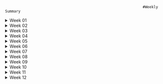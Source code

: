                                                                    #Weekly Summary

<details><summary>Week 01</summary>
<p>

# First month of the bootcamp 
Day1: A bit of history and reviewed the tools. will see what the future holds

--------------------------------------------------------------------------------------------------------------------------------------------------------------------------

Day2: 
1. Intermidiate code for interpretation languages, or also called bytecode

2.  Java language is compiled or interpreted? 
Java can be considered both a compiled and an interpreted language because its source code is first compiled into a binary byte-code. This byte-code runs on the Java Virtual Machine (JVM), which is usually a software-based interpreter. The use of compiled byte-code allows the interpreter (the virtual machine) to be small and efficient (and nearly as fast as the CPU running native, compiled code). In addition, this byte-code gives Java its portability: it will run on any JVM that is correctly implemented, regardless of computer hardware or software configuration. Most Web browsers (such as Microsoft Internet Explorer or Netscape Communicator) contain a JVM to run Java applets.

3. totdlsrs = 700; Total amount of dollars
USD = (totdlrs * 7.85);

4. Pseudocode is a way for us to structure our idea in order to translate it better to the actual programming language.

5. It is helpful because it helps us draw the structure and picture how we want the program to work. It also helps us write the code.


6. The user will be prompted to enter the year that they were born, we'll call this variable A
- Variable A will save the value entered, for example 1997
- There will be another variable called B that will contain the current year.
- There will be a variable C that will be the result of deducting B-A.
- In this case for example it'll be C =  B-A, the result for this one would be 25.
- There will be a window that shows "Your age is " + C

7. Reviewed article from lucidchart

8. They help us represent how our code is organized, how it's executed and how the system is ornganized in a visual manner.

9.  Low level and high level languages

- High level are the ones that we can understand easily, they can be interpreted and compiled.
- Low level are the ones where it's easier for the computer to understand
- Compilado alto nivel, objeto bajo nivel y organizado ya es un objeto ejecutable
- Assembler lenguaje low level
 



---------------------------------------------------------------------------------------------------------



Day3 

1. #Learn about binary, decimal and hexadecimal numbers

Decimal has a base of 10 for example 25 is 2x10 + 5x1, in the ones digit we have a one and in the 10 digits we have a 5. 10 to the 0 is equal to one.
Binary is a base 2 number system.
Hexadecimal is base 16, however when the number goes after 9 we start with A, B, C, D, E, or F


2.Translate the year you where born to binary, decimal and hexadecimal
Decimal: 1995
Binary:  Done with the table of 2 to the power of 10. The result is 11111001011
Hex: Done with division by 16, the result is 7CB


3. Convert Hex = CAFE  to   Binary = 1100101011111110 Decimal =  51966

4. Use a Low-level language, for example MIPS aseembler, to do so, you will need to follow this guide. We recomend to check the guide first but also this presentation could be helpful.

.data
    message: .asciiz "\nHello, World!\n"
  .text
    main:
      li $v0, 4
      la $a0, message
      syscall

5. Base on the examples and the guide of the low-level language: 5.1 Create a program to add two numbers given by the user 5.2 Create a program that display your name



Program to add two numbers

.data
msg1: .asciiz "\nIngrese un numero: "
msg2: .asciiz "\nIngrese un segundo numero: "
result: .asciiz "\nEl resultado es: "

.text
li $v0,4
la $a0,msg1
syscall

li $v0,5
syscall
move $t1,$v0

li $v0,4
la $a0,msg2
syscall

li $v0,5
syscall
move $t2,$v0

Add $t3,$t1,$t2

li $v0,4
la $a0,result
syscall

li $v0,1
move $a0,$t3
syscall

li $v0,10
syscall

Program to print name.

 .data
    message: .asciiz "\nMy name is Chrystopper!\n"
  .text
    main:
      li $v0, 4
      la $a0, message
      syscall
--------------------------------------------------------------------------------------------------------------------------------------------------------------------

Day 4, 01/13/2022

1. Famous/Real world applications done with Javascript:

- Netflix
- Facebook
- Candy Crush

2. Started the Udacity Git course for version control.

----------------------------------------------------------------------------------------------------------------------------------------------------------------------

</p>
</details> 
 
<details><summary>Week 02</summary>
<p>

 Day 1

Created code wars user 
https://www.codewars.com/users/Chrysto34

Watched video.

-------------------------------------------------------------------------------------------------------------------------------------------------------------------

Day 2

Attended class

Watched video on how to google terms easier.

Codewars Solutions

Number 1

function multiply(a, b){
return  a * b
}

#2

function uniTotal (string) {
let suma = 0;
    for(let i = 0; i < string.length; i++) {
        let char_code = string[i].charCodeAt(0);
        suma += char_code;
    }
    return suma;
}





#3 
function getChar(index){
let char = String.fromCharCode(c);
return char
}


#4

function addBinary(a,b) {
let num = a + b;
let bin = num.toString(2);
  return bin;
}

#5

function finalGrade (exam, projects) {
  let total = 0;
  if (exam > 90 || projects > 10 ){
     total = 100;
  }else if (exam > 75 && projects >= 5){
    total = 90;
  } else if (exam > 50 && projects >= 2){
    total = 75; 
  }else { 
     total = 0;
  }
  
  return  total;
}


Day #3 -- CodeWars

#1
function dutyFree(normPrice, discount, hol){

  let totalb = hol/[normPrice*(discount/100) ]
  return Math.floor(totalb)
}



#2

function twiceAsOld(dadYearsOld, sonYearsOld) {
  // your code here
  let doub = Math.abs(dadYearsOld - (sonYearsOld*2));
  return doub;
}


#3


function validSpacing(s) {
  // write your code here
  const reg = /(^\s|\s$|\s{2,})/;
  return !(reg.test(s));
}

Could be done with trim 
https://developer.mozilla.org/es/docs/Web/JavaScript/Reference/Global_Objects/String/Trim
Validate the original string with the one that has been trimmed
Using find


#4

function fakeBin(x){
  var newStr = "";
  for(var i=0;i<x.length;i++){
    if(Number(x[i])>=5){
      newStr += "1"
    }
    else{
      newStr += "0";
    }
  }
  return newStr;
}

-------------------------------------------------------------------------------------------------------------------------

Day 4

I am Chrystopper. I'm currently working for a BPO in the customer experience department, I’ve been part of that industry for almost 7 years. Also learning coding on my own and how to develop websites, I have experience with CSS, HTML, and a bit of javascript, from online courses. I want to become a web developer within this year and start working in this field since it’s always been one of my passions. I adapt easily to different scenarios and keep learning and think that tech is a great field.

Day 5

Test

---------------------------------------------------------------------------------------------------------------------------------------------------------

</p>
</details> 
 
<details><summary>Week 03</summary>
<p> 

 Day 1 - Week 03 - 01/24/2022

Solution to codewars #1
function likes(names) {
  // TODO
let b = names.length - 2;
if(names.length == []){
 return("no one likes this");
} else if (names.length == 1 ){
return( names[0] + ' likes this');  
} else if (names.length == 2 ){
return( names[0] + ' and ' + names[1] + ' like this');  
} else if (names.length == 3 ){
return( names[0] + ", " +  names[1] + ' and ' + names[2] + ' like this');  
} else if (names.length == 4 ){
return( names[0] + ", " +  names[1] + ' and' + ' 2 others like this');  
} else if (names.length > 4 ){
return( names[0] + ", " +  names[1] + ' and '+ b + ' others like this');  
} 
}

codewars#2

var countBits = function(n) {
  // Program Me
  let b = (n).toString(2);
  let f = 0;

console.log(b);

for (let i = 0; i < b.length; i++) {
  if(b[i] == 1){
      f++;
  }
}

return(f);

};






codewars#3

decodeMorse = function(morseCode){
  //your code here
  morseCode = morseCode.trim();
  let refinedData = morseCode.split('   ');
  let result = [];
  
  for (let i = 0; i < refinedData.length; i++) {
    let temp = refinedData[i].split(' ');
    for (let j = 0; j < temp.length; j++) {
      if (MORSE_CODE[temp[j]]) {
        result.push(MORSE_CODE[temp[j]]);
      }
    }
    
    if (i !== refinedData.length - 1) {
    result.push(' ');
    }
  }

--------------------------------------------------------------------------------------------------------------------------

Codewars Tuesday 01/25/2022

Codewar# 1

decodeMorse = function(morseCode){
  //your code here
morseCode = morseCode.trim();
  let refinedData = morseCode.split('   ');
  let result = [];
  
  for (let i = 0; i < refinedData.length; i++) {
    let temp = refinedData[i].split(' ');
    for (let j = 0; j < temp.length; j++) {
      if (MORSE_CODE[temp[j]]) {
        result.push(MORSE_CODE[temp[j]]);
      }
    }
    
    if (i !== refinedData.length - 1) {
    result.push(' ');
    }
  }
  return result.join('');
}















Codewar# 2

var reg = /\d/;

function order(words){
  // ...
  return words.split(' ').sort(comparator).join(' ');
  
}

function comparator(word, nextWord){
  return +word.match(reg) - +nextWord.match(reg)
}



Codewar# 3
function pigIt(str){
  //Code here
  str = str.trim().split(/\s{1,}/);
    return str.map(val => {
        if (/^[A-Za-z]+$/.test(val)) {
            return `${val.slice(1)}${val.slice(0, 1)}ay`;
        }
        return val;
    }).join(' ');
}

--------------------------------------------------------------------------------------------------------------------------------------------------------------


Codewar#1

function validParentheses(parens) {
  // your code here ..

  let a = 0;
  let o = 0;
  if(parens.length == 1 || parens[0] == ")") return false;
  for(let i = 0;i< parens.length; i++){
    
    if(parens[i] == '('){
     a++  
    }else if(parens[i] == ')'){
      a--
       if(a < 0){
   return false;}
    }
    
  }
  
  return a == 0;
}

Codewar#2

function toCamelCase(str){
var strArray;
  if (str.indexOf('-') !== -1){ //if delineated by -
    strArray = str.split('-');
  } else {
    strArray = str.split('_');  //if delineated by _
  }

  let fnlstr = strArray[0];
  for(let i = 1; i < strArray.length; i++){
    fnlstr += strArray[i].substr(0,1).toUpperCase()+strArray[i].slice(1);
  }
  
return fnlstr;  
}


Codewar#3

var uniqueInOrder=function(iterable){
  //your code here - remember iterable can be a string or an array
  const result = []
  
  for(let i = 0; i < iterable.length; i++){
    if(iterable[i] !== iterable[i + 1]){
      result.push(iterable[i])
    }
  }
  
  return result
}
------------------------------------------------------------------------------

01/27/2022

Kata# 1

function foldArray(array, runs) {
    let counterRuns = 0;
    let arrayPrimary = [...array];
    let result = [];
    while (counterRuns != runs) {
        result = arrayPrimary.map((value, index, arr) => {
            if (index != arr.length - 1) {
                value += arr[arr.length - 1];
            }
            arr.pop();
            return value;
        });
        arrayPrimary = result.filter((num) => num != undefined);
        counterRuns++;
    }
    return result.filter((num) => num != undefined);
    
    
Kata #2

var encryptThis = function(text) {
  // Implement me! :)
  let rr = text.split(' ');
  let output = [];
  
  rr.forEach(str => {
    if (str.length === 1) {
      output.push(str.charCodeAt(0));
    } 
    else {
      let tempStr = str.split('');
      tempStr[0] = str.charCodeAt(0);
      tempStr[1] = str[str.length - 1];
      tempStr[str.length - 1] = str[1];
      output.push(tempStr.join(''));
    }
  });
  
  return output.join(' ');
}


Kata #3

function list(names){
  //your code here
  const coma = ', ';
  const sign = ' & ';
  return names.reduce((pre, curr, indice)=> `${pre}${(indice==names.length-1 ? sign : coma)}${curr.name}`, '').slice(2).trim();
}



------------------------------------------------------------------------------------------------------------------------------------------------------

 </p>
</details> 
 
 
 <details><summary>Week 04</summary>
<p> 
 
                                                                                     Monday 01/31/2022

Watched videos.


                                                                                     Tuesday 02/01/2022


First type script Ex
export type User = {name: string; age: number; occupation: string};

export const users: User[] = [
    {
        name: 'Max Mustermann',
        age: 25,
        occupation: 'Chimney sweep'
    },
    {
        name: 'Kate Müller',
        age: 23,
        occupation: 'Astronaut'
    }
];

export function logPerson(user: User) {
    console.log(` - ${user.name}, ${user.age}`);
}

console.log('Users:');
users.forEach(logPerson);

Second type script Ex

interface User {
    name: string;
    age: number;
    occupation: string;
}

interface Admin {
    name: string;
    age: number;
    role: string;
}

export type Person = User | Admin;

export const persons: Person[] = [
    {
        name: 'Max Mustermann',
        age: 25,
        occupation: 'Chimney sweep'
    },
    {
        name: 'Jane Doe',
        age: 32,
        role: 'Administrator'
    },
    {
        name: 'Kate Müller',
        age: 23,
        occupation: 'Astronaut'
    },
    {
        name: 'Bruce Willis',
        age: 64,
        role: 'World saver'
    }
];

export function logPerson(user: Person) {
    console.log(` - ${user.name}, ${user.age}`);
}

persons.forEach(logPerson);


                                                                               Third Typescript Excercise


interface User {
    name: string;
    age: number;
    occupation: string;
}

interface Admin {
    name: string;
    age: number;
    role: string;
}

export type Person = User | Admin;

export const persons: Person[] = [
    {
        name: 'Max Mustermann',
        age: 25,
        occupation: 'Chimney sweep'
    },
    {
        name: 'Jane Doe',
        age: 32,
        role: 'Administrator'
    },
    {
        name: 'Kate Müller',
        age: 23,
        occupation: 'Astronaut'
    },
    {
        name: 'Bruce Willis',
        age: 64,
        role: 'World saver'
    }
];

export function logPerson(person: Person) {
    let additionalInformation: string;
    if ('role' in person) {
        additionalInformation = person.role;
    } else {
        additionalInformation = person.occupation;
    }
    console.log(` - ${person.name}, ${person.age}, ${additionalInformation}`);
}

persons.forEach(logPerson);

// In case if you are stuck:
// https://www.typescriptlang.org/docs/handbook/advanced-types.html#using-the-in-operator


                                                                                     Kata#1 Tuesday Week 4

function findOdd(A) {
  //happy coding!

var count = 0;
  for(var i = 0; i<A.length; i++){
    for(var j = 0; j<A.length; j++){
      if(A[i] == A[j]){
        count++;
      }
    }
    if(count % 2 != 0 ){
      return A[i];
    }
  }
}



                                                                                    Kata#2 Tuesday Week 4

function spinWords(string){
  //TODO Have fun :)
    const stringArray = string.split(' ');
  let result = '';
  stringArray.map((str, i) => {
    if (str.length >= 5){
      stringArray[i] = str.split('').reverse().join('');
    } else {
      stringArray[i] = str;
    }
  result = stringArray.join(' ');
  });
return result;
}


                                                                                  Kata#1 Wednesday Week 4
                                                                                  
function arrayDiff(a, b) {
  if(b.length === 0)return a;
  return a.filter((num) => !b.includes(num));
}
                                                                                  
                                                                                  
                                                                                  
                                                                                  Kata#2 Wednesday Week 4

function createPhoneNumber(numbers){
  let first = "";
  let second = "";
  let third = "";
  for(let i = 0; i < numbers.length; i++){
    if(i < 3){
     first = first.concat(numbers[i].toString())
    } else if(i < 6){
     second = second.concat(numbers[i].toString())
    } else{
     third = third.concat(numbers[i].toString())
    }
  
  }
  return `(${first}) ${second}-${third}`
}



                                                                              Kata#1 Thursday Week 4


function isPangram(string){
    //...
    string = string.toLowerCase();
    
    for(let i = 97; i <= 122; i++) {
        if(string.indexOf(String.fromCharCode(i)) < 0) return false;
    }
    return true;
}


                                                                              Kata#2 Thursday Week 4

function findMissingLetter(array)
{
  var string = array.join("");
  for (var i = 0; i < string.length; i++) {
    if (string.charCodeAt(i + 1) - string.charCodeAt(i) != 1) {
      return String.fromCharCode(string.charCodeAt(i) + 1);
    }
  }
}


                                                                              Kata#3 Thursday Week 4
function findUniq(arr) {
  // do magic 
   arr.sort((a,b)=>a-b);
  return arr[0]==arr[1]?arr.pop():arr[0]
}












                                                                              Kata#4 Thursday Week 4

function revrot(str, sz) {
    // your code
  if(sz <= 0 || sz > str.length) return '';
  let regex = new RegExp(`(\\d){${sz}}`, 'g');
  console.log(str.match(regex));
  return str.match(regex).reduce((prev, curr) => {
    let mod = curr.split('').reduce((pre, current) => {
      return pre + Math.pow(current, 3);
    },0);
    return `${prev}${
      mod % 2 === 0? curr.split('').reverse().join('')
      : `${curr.substring(1, curr.length)}${curr[0]}`
    }`;
  }, '');
}


                                                                              Kata#5 Thursday Week 4


function find(rats) {
    // return number of poisoned bottle
  
  return rats.reduce((a,b) => a + Math.pow(2, b),0);
}

 
 
 </p>
</details>  
  
  
 
<details><summary>Week 05</summary>
<p>
  
  
                                                          Kata#2 Monday Week 5


export function squareSum(numbers: number[]): number {
    return numbers.reduce( (total, current) => total + Math.pow(current,2),0);
}

  
                                                          Kata#3 Monday Week 5

export class G964 {
        // your code
public static nbYear = (p0: number,percent: number,aug: number,p: number) => {
    let years = 0;
    while (p > p0) {
      p0 += p0 * (percent / 100) + aug;
      years++;
    }
    return years;
  };
    
}

                                                         Kata#4 Monday Week 5

export function accum(s: string): string {
   return s.split("").reduce((prev, curr, index, arr) => {
    return `${prev}${curr[0].toUpperCase()}${curr.repeat(index).toLowerCase()}${
      index < arr.length - 1 ? "-" : ""
    }`;
  }, "");
}


                                                          Kata#5 Monday Week 5  

export function warnTheSheep(queue: string[]): string {
 let wolf = queue.indexOf('wolf');
  return wolf === queue.length -1 ? 'Pls go away and stop eating my sheep' : `Oi! Sheep number ${queue.length - wolf -1}! You are about to be eaten by a wolf!`
}

  
                                                        Kata#1 Tuesday Week 5
                        
                        
                                                        Kata#2 Tuesday Week 5

    export class G964 {

    public static digPow = (n: number, p: number) => {
      let arr: number[] = String(n).split("").map((n)=>{
          return Number(n)
        })

      let arrRes = arr.reduce((acum, act, i, arr) => acum + (Math.pow(arr[i], p+i)), 0) / n;
      return (''+arrRes).includes('.') ? -1 : arrRes;
    }
}     
                        
</p>
</details> 
  
  
<details><summary>Week 06</summary>
<p>
  
  
  
</p>
</details> 
  

<details><summary>Week 07</summary>
<p>
  
  
  
</p>
</details> 
  
  
<details><summary>Week 08</summary>
<p>
  
  
  
</p>
</details> 

  
  
<details><summary>Week 09</summary>
<p>
  
  
  
</p>
</details> 

  
<details><summary>Week 10</summary>
<p>
  
  
  
</p>
</details> 
  

<details><summary>Week 11</summary>
<p>
  
  
  
</p>
</details> 
  
  
<details><summary>Week 12</summary>
<p>
  
  
  
</p>
</details> 
